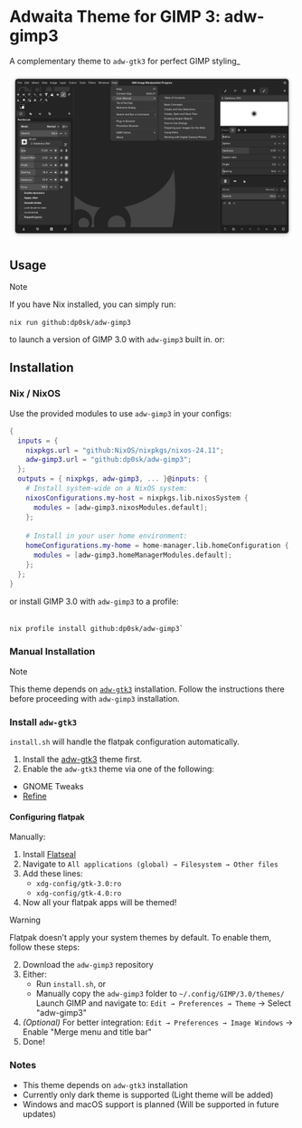 # Adwaita Theme for GIMP 3: adw-gimp3

A complementary theme to `adw-gtk3` for perfect GIMP styling_

![Theme preview](preview-dark.png)

## Usage

> [!NOTE]
> If you have Nix installed, you can simply run:
>
> `nix run github:dp0sk/adw-gimp3`
>
> to launch a version of GIMP 3.0 with `adw-gimp3` built in.
> or:
>


## Installation

### Nix / NixOS

Use the provided modules to use `adw-gimp3` in your configs:

```nix
{
  inputs = {
    nixpkgs.url = "github:NixOS/nixpkgs/nixos-24.11";
    adw-gimp3.url = "github:dp0sk/adw-gimp3";
  };
  outputs = { nixpkgs, adw-gimp3, ... }@inputs: {
    # Install system-wide on a NixOS system:
    nixosConfigurations.my-host = nixpkgs.lib.nixosSystem {
      modules = [adw-gimp3.nixosModules.default];
    };

    # Install in your user home environment:
    homeConfigurations.my-home = home-manager.lib.homeConfiguration {
      modules = [adw-gimp3.homeManagerModules.default];
    };
  };
}
```


or install GIMP 3.0 with `adw-gimp3` to a profile:

```bash

nix profile install github:dp0sk/adw-gimp3`

````

### Manual Installation

> [!NOTE]
> This theme depends on [`adw-gtk3`](https://github.com/lassekongo83/adw-gtk3) installation.
> Follow the instructions there before proceeding with `adw-gimp3` installation.

### Install `adw-gtk3`

`install.sh` will handle the flatpak configuration automatically.

1. Install the [adw-gtk3](https://github.com/lassekongo83/adw-gtk3) theme first.
2. Enable the `adw-gtk3` theme via one of the following:
  - GNOME Tweaks
  - [Refine](https://flathub.org/apps/page.tesk.Refine)
  <!-- - TODO: fix -->
  <!-- `gsettings set org.gnome.desktop gtk-theem adw-gtk3` -->

#### Configuring flatpak

Manually:

1. Install [Flatseal](https://flathub.org/apps/com.github.tchx84.Flatseal)
2. Navigate to `All applications (global) → Filesystem → Other files`
3. Add these lines: 	
   - `xdg-config/gtk-3.0:ro`
   - `xdg-config/gtk-4.0:ro`
4. Now all your flatpak apps will be themed!



> [!WARNING]
> Flatpak doesn’t apply your system themes by default. To enable them, follow these steps:

2. Download the `adw-gimp3` repository
3. Either:
   - Run `install.sh`, or
   - Manually copy the `adw-gimp3` folder to `~/.config/GIMP/3.0/themes/`
Launch GIMP and navigate to:
   `Edit → Preferences → Theme` → Select "adw-gimp3"
5. *(Optional)* For better integration:
   `Edit → Preferences → Image Windows` → Enable "Merge menu and title bar"
6. Done!

### Notes

- This theme depends on `adw-gtk3` installation
- Currently only dark theme is supported (Light theme will be added)
- Windows and macOS support is planned (Will be supported in future updates)

